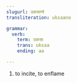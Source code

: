 ```yaml
---
slugurl: उकसाणो
transliteration: uksaano

grammar:
  verb:
    term: उकसा
    trans: uksaa
    ending: aa

---
```


<word-pos pos="verb">

<word-meanings>

1. to incite, to enflame

</word-meanings>

<verb-conj :grammar="grammar"></verb-conj>

</word-pos>

